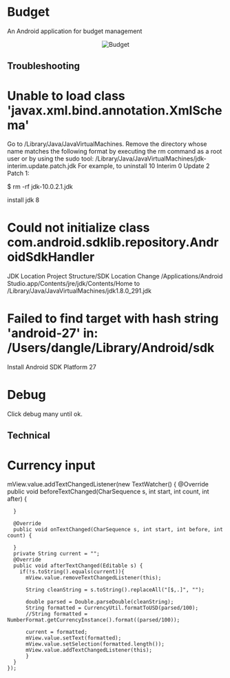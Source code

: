 # Budget

An Android application for budget management

<p align="center">
    <img src="https://raw.github.com/7h1b0/Budget/master/framed.png" alt="Budget"/>
</p>

## Troubleshooting

# Unable to load class 'javax.xml.bind.annotation.XmlSchema'
Go to /Library/Java/JavaVirtualMachines.
Remove the directory whose name matches the following format by executing the rm command as a root user or by using the sudo tool:
/Library/Java/JavaVirtualMachines/jdk-interim.update.patch.jdk
For example, to uninstall 10 Interim 0 Update 2 Patch 1:

$ rm -rf jdk-10.0.2.1.jdk

install jdk 8

# Could not initialize class com.android.sdklib.repository.AndroidSdkHandler
    
JDK Location
Project Structure/SDK Location
Change
/Applications/Android Studio.app/Contents/jre/jdk/Contents/Home
to
/Library/Java/JavaVirtualMachines/jdk1.8.0_291.jdk

# Failed to find target with hash string 'android-27' in: /Users/dangle/Library/Android/sdk
Install Android SDK Platform 27

# Debug
Click debug many until ok.

## Technical
# Currency input
mView.value.addTextChangedListener(new TextWatcher() {
      @Override
      public void beforeTextChanged(CharSequence s, int start, int count, int after) {

      }

      @Override
      public void onTextChanged(CharSequence s, int start, int before, int count) {

      }
      private String current = "";
      @Override
      public void afterTextChanged(Editable s) {
        if(!s.toString().equals(current)){
          mView.value.removeTextChangedListener(this);

          String cleanString = s.toString().replaceAll("[$,.]", "");

          double parsed = Double.parseDouble(cleanString);
          String formatted = CurrencyUtil.formatToUSD(parsed/100);
          //String formatted = NumberFormat.getCurrencyInstance().format((parsed/100));

          current = formatted;
          mView.value.setText(formatted);
          mView.value.setSelection(formatted.length());
          mView.value.addTextChangedListener(this);
          }
      }
    });
